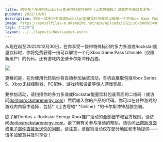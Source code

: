 ```yaml
---
title: 购买多力多滋和Rockstar能量饮料即可获得《上古卷轴OL》游戏内坐骑以及更多！
pubDate: 2022/10/03
description: 购买一袋多力多滋或Rockstar能量饮料你就可以解锁一个月Xbox Game Pass Ultimate，卡尔斯冲锋战狼坐骑，以及更多。
image: https://esosslfiles-a.akamaihd.net/ape/uploads/2022/10/506b6040fad36277c8f930dd41f25be6.jpg
tags: ["公告"]
layout: ../../layouts/NewsLayout.astro
---
```


从现在起至2022年12月30日，在你享受一袋带特殊标识的多力多滋或Rockstar能量饮料时，你将免费获得一份可以解锁一个月Xbox Game Pass Ultimate（仅限新用户）的代码，还有游戏内坐骑卡尔斯冲锋战狼。

![](https://esosslfiles-a.akamaihd.net/ape/uploads/2022/10/2354fe60fac83bf8e1bc535f2014aece.jpg)

更棒的是，在你使用代码后你将自动参加抽奖活动，有机会赢取包括Xbox Series S、Xbox无线控制器、PC配件、游戏椅和设备等惊人游戏奖品。

要参加活动，请扫描你的多力多滋或Rockstar能量饮料包装背面的二维码（或访问[doritosrockstarenergy.com](https://www.doritosrockstarenergy.com/)）然后输入你的产品的代码。你可以在各种游戏的游戏内内容中选择，包括*《上古卷轴*
*Online》*的卡尔斯冲锋战狼坐骑。

欲了解Doritos + Rockstar Energy
Xbox推广活动的全部细节和官方规则，请访问[doritosrockstarenergy.com](https://www.doritosrockstarenergy.com/)。欲了解有关参与活动的帮助，请访问[此帮助页面](https://contact.pepsico.com/fritolay)或[电子邮件直接发送你的问题](mailto:fritolay@promosupport.com)。请注意，该促销活动仅在部分地区和市场提供——请多加留意并及时享受！
